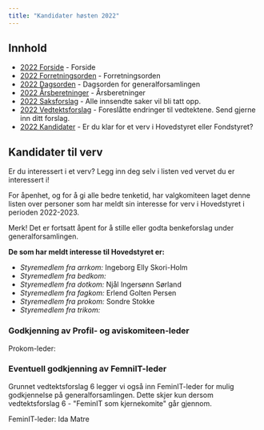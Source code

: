 ```yaml
---
title: "Kandidater høsten 2022"
---
```


## Innhold  
* [2022 Forside](/wiki/online/generalforsamlingen/genfors2022h)   - Forside
* [2022 Forretningsorden](/wiki/online/generalforsamlingen/genfors2022h/forretningsorden) - Forretningsorden
* [2022 Dagsorden](/wiki/online/generalforsamlingen/genfors2022h/dagsorden) - Dagsorden for generalforsamlingen
* [2022 Årsberetninger](/wiki/online/generalforsamlingen/genfors2022h/aarsberetninger) - Årsberetninger
* [2022 Saksforslag](/wiki/online/generalforsamlingen/genfors2022h/saksforslag) - Alle innsendte saker vil bli tatt opp.
* [2022 Vedtektsforslag](/wiki/online/generalforsamlingen/genfors2022h/vedtekstforslag) - Foreslåtte endringer til vedtektene. Send gjerne inn ditt forslag.
* [2022 Kandidater](/wiki/online/generalforsamlingen/genfors2022h/valg) - Er du klar for et verv i Hovedstyret eller Fondstyret? 

## Kandidater til verv  
Er du interessert i et verv? Legg inn deg selv i listen ved vervet du er interessert i!

For åpenhet, og for å gi alle bedre tenketid, har valgkomiteen laget denne listen over personer som har meldt sin interesse for verv i Hovedstyret i perioden 2022-2023. 

Merk! Det er fortsatt åpent for å stille eller godta benkeforslag under generalforsamlingen.  

**De som har meldt interesse til Hovedstyret er:**

* *Styremedlem fra arrkom:* Ingeborg Elly Skori-Holm
* *Styremedlem fra bedkom:*  
* *Styremedlem fra dotkom:* Njål Ingersønn Sørland
* *Styremedlem fra fagkom:*  Erlend Golten Persen
* *Styremedlem fra prokom:*  Sondre Stokke
* *Styremedlem fra trikom:*

### Godkjenning av Profil- og aviskomiteen-leder

Prokom-leder: 

### Eventuell godkjenning av FemniIT-leder
Grunnet vedtektsforslag 6 legger vi også inn FeminIT-leder for mulig godkjennelse på generalforsamlingen. Dette skjer kun dersom vedtektsforslag 6 - "FeminIT som kjernekomite" går gjennom.

FeminIT-leder: Ida Matre